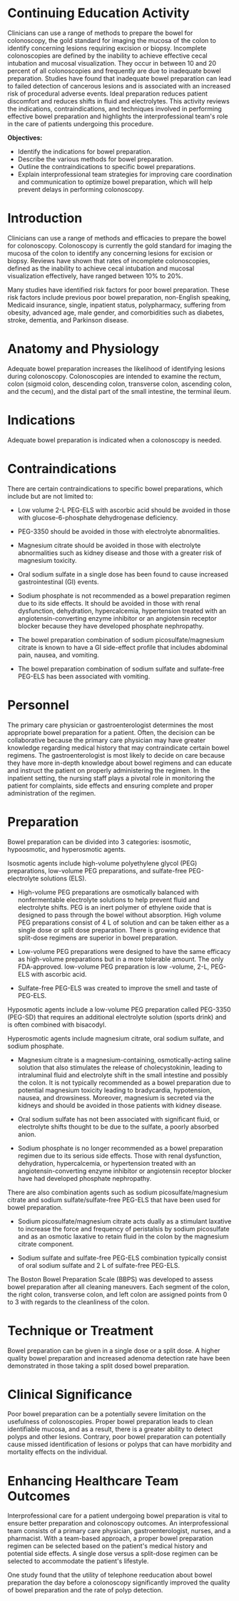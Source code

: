 # Continuing Education Activity

Clinicians can use a range of methods to prepare the bowel for colonoscopy, the gold standard for imaging the mucosa of the colon to identify concerning lesions requiring excision or biopsy. Incomplete colonoscopies are defined by the inability to achieve effective cecal intubation and mucosal visualization. They occur in between 10 and 20 percent of all colonoscopies and frequently are due to inadequate bowel preparation. Studies have found that inadequate bowel preparation can lead to failed detection of cancerous lesions and is associated with an increased risk of procedural adverse events. Ideal preparation reduces patient discomfort and reduces shifts in fluid and electrolytes. This activity reviews the indications, contraindications, and techniques involved in performing effective bowel preparation and highlights the interprofessional team's role in the care of patients undergoing this procedure.

**Objectives:**
- Identify the indications for bowel preparation. 
- Describe the various methods for bowel preparation.
- Outline the contraindications to specific bowel preparations. 
- Explain interprofessional team strategies for improving care coordination and communication to optimize bowel preparation, which will help prevent delays in performing colonoscopy.

# Introduction

Clinicians can use a range of methods and efficacies to prepare the bowel for colonoscopy. Colonoscopy is currently the gold standard for imaging the mucosa of the colon to identify any concerning lesions for excision or biopsy. Reviews have shown that rates of incomplete colonoscopies, defined as the inability to achieve cecal intubation and mucosal visualization effectively, have ranged between 10% to 20%.

Many studies have identified risk factors for poor bowel preparation. These risk factors include previous poor bowel preparation, non-English speaking, Medicaid insurance, single, inpatient status, polypharmacy, suffering from obesity, advanced age, male gender, and comorbidities such as diabetes, stroke, dementia, and Parkinson disease.

# Anatomy and Physiology

Adequate bowel preparation increases the likelihood of identifying lesions during colonoscopy. Colonoscopies are intended to examine the rectum, colon (sigmoid colon, descending colon, transverse colon, ascending colon, and the cecum), and the distal part of the small intestine, the terminal ileum.

# Indications

Adequate bowel preparation is indicated when a colonoscopy is needed.

# Contraindications

There are certain contraindications to specific bowel preparations, which include but are not limited to:

- Low volume 2-L PEG-ELS with ascorbic acid should be avoided in those with glucose-6-phosphate dehydrogenase deficiency.

- PEG-3350 should be avoided in those with electrolyte abnormalities.

- Magnesium citrate should be avoided in those with electrolyte abnormalities such as kidney disease and those with a greater risk of magnesium toxicity.

- Oral sodium sulfate in a single dose has been found to cause increased gastrointestinal (GI) events.

- Sodium phosphate is not recommended as a bowel preparation regimen due to its side effects. It should be avoided in those with renal dysfunction, dehydration, hypercalcemia, hypertension treated with an angiotensin-converting enzyme inhibitor or an angiotensin receptor blocker because they have developed phosphate nephropathy.

- The bowel preparation combination of sodium picosulfate/magnesium citrate is known to have a GI side-effect profile that includes abdominal pain, nausea, and vomiting.

- The bowel preparation combination of sodium sulfate and sulfate-free PEG-ELS has been associated with vomiting.

# Personnel

The primary care physician or gastroenterologist determines the most appropriate bowel preparation for a patient. Often, the decision can be collaborative because the primary care physician may have greater knowledge regarding medical history that may contraindicate certain bowel regimens. The gastroenterologist is most likely to decide on care because they have more in-depth knowledge about bowel regimens and can educate and instruct the patient on properly administering the regimen. In the inpatient setting, the nursing staff plays a pivotal role in monitoring the patient for complaints, side effects and ensuring complete and proper administration of the regimen.

# Preparation

Bowel preparation can be divided into 3 categories: isosmotic, hypoosmotic, and hyperosmotic agents.

Isosmotic agents include high-volume polyethylene glycol (PEG) preparations, low-volume PEG preparations, and sulfate-free PEG-electrolyte solutions (ELS).

- High-volume PEG preparations are osmotically balanced with nonfermentable electrolyte solutions to help prevent fluid and electrolyte shifts. PEG is an inert polymer of ethylene oxide that is designed to pass through the bowel without absorption. High volume PEG preparations consist of 4 L of solution and can be taken either as a single dose or split dose preparation. There is growing evidence that split-dose regimens are superior in bowel preparation.

- Low-volume PEG preparations were designed to have the same efficacy as high-volume preparations but in a more tolerable amount. The only FDA-approved. low-volume PEG preparation is low -volume, 2-L, PEG-ELS with ascorbic acid.

- Sulfate-free PEG-ELS was created to improve the smell and taste of PEG-ELS.

Hyposmotic agents include a low-volume PEG preparation called PEG-3350 (PEG-SD) that requires an additional electrolyte solution (sports drink) and is often combined with bisacodyl.

Hyperosmotic agents include magnesium citrate, oral sodium sulfate, and sodium phosphate.

- Magnesium citrate is a magnesium-containing, osmotically-acting saline solution that also stimulates the release of cholecystokinin, leading to intraluminal fluid and electrolyte shift in the small intestine and possibly the colon. It is not typically recommended as a bowel preparation due to potential magnesium toxicity leading to bradycardia, hypotension, nausea, and drowsiness. Moreover, magnesium is secreted via the kidneys and should be avoided in those patients with kidney disease.

- Oral sodium sulfate has not been associated with significant fluid, or electrolyte shifts thought to be due to the sulfate, a poorly absorbed anion.

- Sodium phosphate is no longer recommended as a bowel preparation regimen due to its serious side effects. Those with renal dysfunction, dehydration, hypercalcemia, or hypertension treated with an angiotensin-converting enzyme inhibitor or angiotensin receptor blocker have had developed phosphate nephropathy.

There are also combination agents such as sodium picosulfate/magnesium citrate and sodium sulfate/sulfate-free PEG-ELS that have been used for bowel preparation.

- Sodium picosulfate/magnesium citrate acts dually as a stimulant laxative to increase the force and frequency of peristalsis by sodium picosulfate and as an osmotic laxative to retain fluid in the colon by the magnesium citrate component.

- Sodium sulfate and sulfate-free PEG-ELS combination typically consist of oral sodium sulfate and 2 L of sulfate-free PEG-ELS.

The Boston Bowel Preparation Scale (BBPS) was developed to assess bowel preparation after all cleaning maneuvers. Each segment of the colon, the right colon, transverse colon, and left colon are assigned points from 0 to 3 with regards to the cleanliness of the colon.

# Technique or Treatment

Bowel preparation can be given in a single dose or a split dose. A higher quality bowel preparation and increased adenoma detection rate have been demonstrated in those taking a split dosed bowel preparation.

# Clinical Significance

Poor bowel preparation can be a potentially severe limitation on the usefulness of colonoscopies. Proper bowel preparation leads to clean identifiable mucosa, and as a result, there is a greater ability to detect polyps and other lesions. Contrary, poor bowel preparation can potentially cause missed identification of lesions or polyps that can have morbidity and mortality effects on the individual.

# Enhancing Healthcare Team Outcomes

Interprofessional care for a patient undergoing bowel preparation is vital to ensure better preparation and colonoscopy outcomes. An interprofessional team consists of a primary care physician, gastroenterologist, nurses, and a pharmacist. With a team-based approach, a proper bowel preparation regimen can be selected based on the patient's medical history and potential side effects. A single dose versus a split-dose regimen can be selected to accommodate the patient's lifestyle.

One study found that the utility of telephone reeducation about bowel preparation the day before a colonoscopy significantly improved the quality of bowel preparation and the rate of polyp detection.